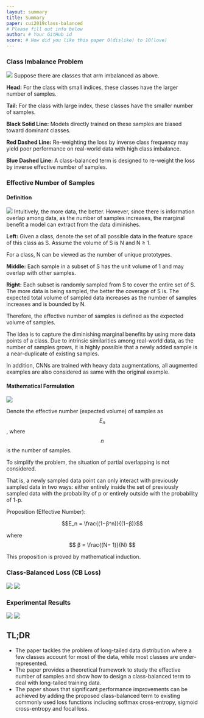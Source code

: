 ```yaml
---
layout: summary
title: Summary
paper: cui2019class-balanced
# Please fill out info below
author: # Your GitHub id
score: # How did you like this paper 0(dislike) to 10(love)
---
```


### Class Imbalance Problem
![](cui2019class-balanced_1a.png)
Suppose there are classes that arm imbalanced as above.

**Head:** For the class with small indices, these classes have the larger number of samples.

**Tail:** For the class with large index, these classes have the smaller number of samples.

**Black Solid Line:** Models directly trained on these samples are biased toward dominant classes.

**Red Dashed Line:** Re-weighting the loss by inverse class frequency may yield poor performance on real-world data with high class imbalance.

**Blue Dashed Line:** A class-balanced term is designed to re-weight the loss by inverse effective number of samples.

### Effective Number of Samples
#### Definition
![](cui2019class-balanced_1g.png)
Intuitively, the more data, the better. However, since there is information overlap among data, as the number of samples increases, the marginal benefit a model can extract from the data diminishes.

**Left:** Given a class, denote the set of all possible data in the feature space of this class as S. Assume the volume of S is N and N ≥ 1.

For a class, N can be viewed as the number of unique prototypes.

**Middle:** Each sample in a subset of S has the unit volume of 1 and may overlap with other samples.

**Right:** Each subset is randomly sampled from S to cover the entire set of S. The more data is being sampled, the better the coverage of S is.
The expected total volume of sampled data increases as the number of samples increases and is bounded by N.

Therefore, the effective number of samples is defined as the expected volume of samples.

The idea is to capture the diminishing marginal benefits by using more data points of a class.
Due to intrinsic similarities among real-world data, as the number of samples grows, it is highly possible that a newly added sample is a near-duplicate of existing samples.

In addition, CNNs are trained with heavy data augmentations, all augmented examples are also considered as same with the original example.


#### Mathematical Formulation
![](cui2019class-balanced_1b.png)

Denote the effective number (expected volume) of samples as $$E_n$$, where $$n$$ is the number of samples.

To simplify the problem, the situation of partial overlapping is not considered.

That is, a newly sampled data point can only interact with previously sampled data in two ways: either entirely inside the set of previously sampled data with the probability of p or entirely outside with the probability of 1-p.

Proposition (Effective Number): 

$$E_n = \frac{(1−β^n)}{(1−β)}$$

where $$ β = \frac{(N− 1)}{N} $$

This proposition is proved by mathematical induction.

### Class-Balanced Loss (CB Loss)
![](cui2019class-balanced_1c.png)
![](cui2019class-balanced_1d.png)
### Experimental Results
![](cui2019class-balanced_1e.png)
![](cui2019class-balanced_1f.png)

## TL;DR
* The paper tackles the problem of long-tailed data distribution where a few classes account for most
of the data, while most classes are under-represented.
* The paper provides a theoretical framework to study the effective number of samples and show how to design a class-balanced term to deal with long-tailed training data.
* The paper shows that significant performance improvements can be achieved by adding the proposed class-balanced term to existing commonly used loss functions including softmax cross-entropy, sigmoid cross-entropy and focal loss.